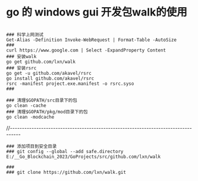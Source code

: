# go 的 windows gui 开发包walk的使用

```shell

### 科学上网测试
Get-Alias -Definition Invoke-WebRequest | Format-Table -AutoSize
###
curl https://www.google.com | Select -ExpandProperty Content
### 安装walk
go get github.com/lxn/walk
### 安装rsrc
go get -u github.com/akavel/rsrc
go install github.com/akavel/rsrc
rsrc -manifest project.exe.manifest -o rsrc.syso
###

```

```shell 清理包
### 清理$GOPATH/src目录下的包
go clean -cache
### 清理$GOPATH/pkg/mod目录下的包
go clean -modcache

```



















































//----------------------------------------------------------------------------------


```shell 一些遇到的问题提示
### 添加项目到安全目录
### git config --global --add safe.directory E:/__Go_Blockchain_2023/GoProjects/src/github.com/lxn/walk

###
### git clone https://github.com/lxn/walk.git
```